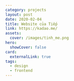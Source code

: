 ```yaml
---
category: projects
layout: post
date: 2020-02-04
title: Website của Tiếp
link: https://kadao.me/
assets: 
  cover: /images/tinh_me.png
hero:
  showCover: false
card:
  externalLink: true
tags: 
  - design
  - frontend
---
```


<Media src="/images/tinh_me.png" />

<PostButton link="https://kadao.me/" label="Visit Tiep's Website" />

<script>
import Media from "../../src/components/Media";
import PostButton from "../../src/components/PostButton";
export default {
  components: {
    Media,
    PostButton
  }
}
</script>
